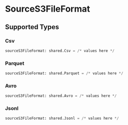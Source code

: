 # SourceS3FileFormat


## Supported Types

### Csv

```python
sourceS3FileFormat: shared.Csv = /* values here */
```

### Parquet

```python
sourceS3FileFormat: shared.Parquet = /* values here */
```

### Avro

```python
sourceS3FileFormat: shared.Avro = /* values here */
```

### Jsonl

```python
sourceS3FileFormat: shared.Jsonl = /* values here */
```

